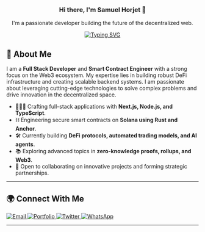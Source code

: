 <div align="center">

### Hi there, I'm Samuel Horjet 👋

I'm a passionate developer building the future of the decentralized web. 

</div>

<div align="center">
  <a href="https://github.com/DenverCoder1/readme-typing-svg">
    <img src="https://readme-typing-svg.demolab.com?font=Fira+Code&weight=500&size=24&pause=1000&color=2AF598&center=true&vCenter=true&width=500&lines=%F0%9F%92%BB+Full+Stack+Developer;%E2%9B%93%EF%B8%8F+Smart+Contract+Engineer;%F0%9F%93%88+DeFi+Enthusiast;%F0%9F%9A%80+Innovating+one+deploy+at+a+time" alt="Typing SVG" />
  </a>
</div>



## 🚀 About Me

I am a **Full Stack Developer** and **Smart Contract Engineer** with a strong focus on the Web3 ecosystem. My expertise lies in building robust DeFi infrastructure and creating scalable backend systems. I am passionate about leveraging cutting-edge technologies to solve complex problems and drive innovation in the decentralized space.

- 👨🏾‍💻 Crafting full-stack applications with **Next.js, Node.js, and TypeScript**.
- ⛓️ Engineering secure smart contracts on **Solana using Rust and Anchor**.
- 🛠️ Currently building **DeFi protocols, automated trading models, and AI agents**.
- 📚 Exploring advanced topics in **zero-knowledge proofs, rollups, and Web3**.
- 🤝 Open to collaborating on innovative projects and forming strategic partnerships.

---

## 🌍 Connect With Me

<p align="left">
  <a href="mailto:samuelhorjet001@gmail.com" target="_blank">
    <img src="https://img.shields.io/badge/Email-D14836?style=for-the-badge&logo=gmail&logoColor=white" alt="Email"/>
  </a>
  <a href="https://samuelhorjet.vercel.app" target="_blank">
    <img src="https://img.shields.io/badge/Portfolio-000000?style=for-the-badge&logo=vercel&logoColor=white" alt="Portfolio"/>
  </a>
  <a href="https://twitter.com/SamuelHorjet" target="_blank">
    <img src="https://img.shields.io/badge/Twitter-1DA1F2?style=for-the-badge&logo=twitter&logoColor=white" alt="Twitter"/>
  </a>
  <a href="https://wa.me/2348105796804" target="_blank">
    <img src="https://img.shields.io/badge/WhatsApp-25D366?style=for-the-badge&logo=whatsapp&logoColor=white" alt="WhatsApp"/>
  </a>
</p>

---
